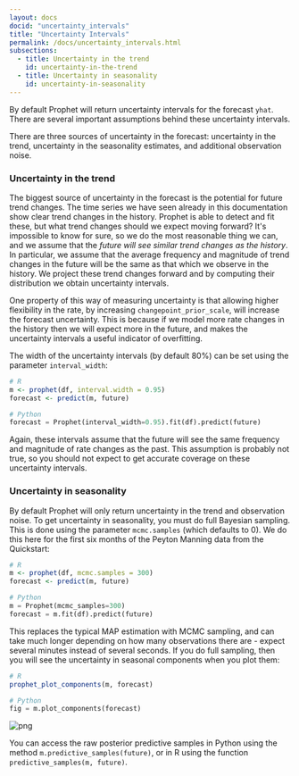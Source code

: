 ```yaml
---
layout: docs
docid: "uncertainty_intervals"
title: "Uncertainty Intervals"
permalink: /docs/uncertainty_intervals.html
subsections:
  - title: Uncertainty in the trend
    id: uncertainty-in-the-trend
  - title: Uncertainty in seasonality
    id: uncertainty-in-seasonality
---
```

By default Prophet will return uncertainty intervals for the forecast `yhat`. There are several important assumptions behind these uncertainty intervals.



There are three sources of uncertainty in the forecast: uncertainty in the trend, uncertainty in the seasonality estimates, and additional observation noise.



<a id="uncertainty-in-the-trend"> </a>

### Uncertainty in the trend

The biggest source of uncertainty in the forecast is the potential for future trend changes. The time series we have seen already in this documentation show clear trend changes in the history. Prophet is able to detect and fit these, but what trend changes should we expect moving forward? It's impossible to know for sure, so we do the most reasonable thing we can, and we assume that the *future will see similar trend changes as the history*. In particular, we assume that the average frequency and magnitude of trend changes in the future will be the same as that which we observe in the history. We project these trend changes forward and by computing their distribution we obtain uncertainty intervals.



One property of this way of measuring uncertainty is that allowing higher flexibility in the rate, by increasing `changepoint_prior_scale`, will increase the forecast uncertainty. This is because if we model more rate changes in the history then we will expect more in the future, and makes the uncertainty intervals a useful indicator of overfitting.



The width of the uncertainty intervals (by default 80%) can be set using the parameter `interval_width`:


```R
# R
m <- prophet(df, interval.width = 0.95)
forecast <- predict(m, future)
```
```python
# Python
forecast = Prophet(interval_width=0.95).fit(df).predict(future)
```
Again, these intervals assume that the future will see the same frequency and magnitude of rate changes as the past. This assumption is probably not true, so you should not expect to get accurate coverage on these uncertainty intervals.



<a id="uncertainty-in-seasonality"> </a>

### Uncertainty in seasonality

By default Prophet will only return uncertainty in the trend and observation noise. To get uncertainty in seasonality, you must do full Bayesian sampling. This is done using the parameter `mcmc.samples` (which defaults to 0). We do this here for the first six months of the Peyton Manning data from the Quickstart:


```R
# R
m <- prophet(df, mcmc.samples = 300)
forecast <- predict(m, future)
```
```python
# Python
m = Prophet(mcmc_samples=300)
forecast = m.fit(df).predict(future)
```
This replaces the typical MAP estimation with MCMC sampling, and can take much longer depending on how many observations there are - expect several minutes instead of several seconds. If you do full sampling, then you will see the uncertainty in seasonal components when you plot them:


```R
# R
prophet_plot_components(m, forecast)
```
```python
# Python
fig = m.plot_components(forecast)
```

![png](/prophet/static/uncertainty_intervals_files/uncertainty_intervals_11_0.png)


You can access the raw posterior predictive samples in Python using the method `m.predictive_samples(future)`, or in R using the function `predictive_samples(m, future)`.
